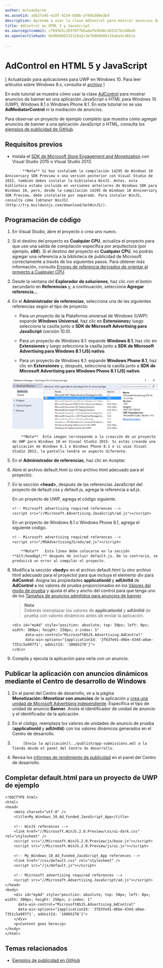 ```yaml
---
author: mcleanbyron
ms.assetid: adb2fa45-e18f-4254-bd8b-a749a386e3b4
description: Aprende a usar la clase AdControl para mostrar anuncios de banner en aplicaciones JavaScript y HTML para Windows 10 (UWP), Windows 8.1 o Windows Phone 8.1.
title: AdControl en HTML 5 y JavaScript
ms.sourcegitcommit: cf695b5c20378f7bbadafb5b98cdd3327bcb0be6
ms.openlocfilehash: 6e96b085132126a2c3e7b0b0b86124aba4cd651e

---
```


# AdControl en HTML 5 y JavaScript


\[ Actualizado para aplicaciones para UWP en Windows 10. Para leer artículos sobre Windows 8.x, consulta el [archivo](http://go.microsoft.com/fwlink/p/?linkid=619132) \]

En este tutorial se muestra cómo usar la clase [AdControl](https://msdn.microsoft.com/library/windows/apps/microsoft.advertising.winrt.ui.adcontrol.aspx) para mostrar anuncios de banner en una aplicación JavaScript o HTML para Windows 10 (UWP), Windows 8.1 o Windows Phone 8.1. En este tutorial no se usa **AdMediatorControl** ni la mediación de anuncios.

Para observar un proyecto de ejemplo completo que muestra cómo agregar anuncios de banner a una aplicación JavaScript o HTML, consulta los [ejemplos de publicidad de GitHub](http://aka.ms/githubads).

## Requisitos previos


* Instala el [SDK de Microsoft Store Engagement and Monetization](http://aka.ms/store-em-sdk) con Visual Studio 2015 o Visual Studio 2013.

> 
            **Nota** Si has instalado la compilación 14295 de Windows 10 Anniversary SDK Preview o una versión posterior con Visual Studio de 2015, también debes instalar la biblioteca WinJS. Antes, esta biblioteca estaba incluida en versiones anteriores de Windows SDK para Windows 10, pero, desde la compilación 14295 de Windows 10 Anniversary SDK Preview, debe instalarse por separado. Para instalar WinJS, consulta cómo [obtener WinJS](http://try.buildwinjs.com/download/GetWinJS/).

## Programación de código

1. En Visual Studio, abre el proyecto o crea uno nuevo.

2. Si el destino del proyecto es **Cualquier CPU**, actualiza el proyecto para que use una salida de compilación específica por arquitectura (por ejemplo, **x86**). Si el destino del proyecto es **Cualquier CPU**, no podrás agregar una referencia a la biblioteca de publicidad de Microsoft correctamente a través de los siguientes pasos. Para obtener más información, consulta [Errores de referencia derivados de orientar el proyecto a Cualquier CPU](known-issues-for-the-advertising-libraries.md#reference_errors).

3.  Desde la ventana del **Explorador de soluciones**, haz clic con el botón secundario en **Referencias** y, a continuación, selecciona **Agregar referencia...**

4.  En el **Administrador de referencias**, selecciona una de las siguientes referencias según el tipo de proyecto:

    -   Para un proyecto de la Plataforma universal de Windows (UWP): expande **Windows Universal**, haz clic en **Extensiones**y luego selecciona la casilla junto a **SDK de Microsoft Advertising para JavaScript** (versión 10.0).

    -   Para un proyecto de Windows 8.1: expande **Windows 8.1**, haz clic en **Extensiones** y luego selecciona la casilla junto a **SDK de Microsoft Advertising para Windows 8.1 (JS) nativo**.

    -   Para un proyecto de Windows 8.1: expande **Windows Phone 8.1**, haz clic en **Extensiones** y, después, selecciona la casilla junto a **SDK de Microsoft Advertising para Windows Phone 8.1 (JS) nativo**.

    ![javascriptaddreference](images/13-f7f6d6a6-161e-4f17-995d-1236d0b5d9f2.png)

    > 
            **Nota**  Esta imagen corresponde a la creación de un proyecto de UWP para Windows 10 en Visual Studio 2015. Si estás creando una aplicación de Windows 8.1 o Windows Phone 8.1 o si usas Visual Studio 2013, la pantalla tendrá un aspecto diferente.

5.  En el **Administrador de referencias**, haz clic en Aceptar.

6.  Abre el archivo default.html (u otro archivo html adecuado para el proyecto).

7.  En la sección **&lt;head&gt;**, después de las referencias JavaScript del proyecto de default.css y default.js, agrega la referencia a ad.js.

    En un proyecto de UWP, agrega el código siguiente.

    ``` syntax
    <!-- Microsoft advertising required references -->
    <script src="//Microsoft.Advertising.JavaScript/ad.js"></script>
    ```

    En un proyecto de Windows 8.1 o Windows Phone 8.1, agrega el siguiente código.

    ``` syntax
    <!-- Microsoft advertising required references -->
    <script src="/MSAdvertisingJS/ads/ad.js"></script>
    ```

    > 
            **Nota**   Esta línea debe colocarse en la sección **&lt;head&gt;** después de incluir default.js. De lo contrario, se producirá un error al compilar el proyecto.

8.  Modifica la sección **&lt;body&gt;** en el archivo default.html (u otro archivo html adecuado para el proyecto) para que incluya el elemento div para **AdControl**. Asigna las propiedades **applicationId** y **adUnitId** de **AdControl** a los valores de prueba proporcionados en los [Valores del modo de prueba](test-mode-values.md) y ajusta el alto y ancho del control para que tenga uno de los [Tamaños de anuncios admitidos para anuncios de banner](supported-ad-sizes-for-banner-ads.md).

    > **Nota**  
    Deberás reemplazar los valores de **applicationId** y **adUnitId** de prueba con valores dinámicos antes de enviar la aplicación.

    ``` syntax
    <div id="myAd" style="position: absolute; top: 50px; left: 0px; width: 300px; height: 250px; z-index: 1"
          data-win-control="MicrosoftNSJS.Advertising.AdControl"
          data-win-options="{applicationId: '3f83fe91-d6be-434d-a0ae-7351c5a997f1', adUnitId: '10865270'}">
    </div>
    ```

9.  Compila y ejecuta la aplicación para verla con un anuncio.

## Publicar la aplicación con anuncios dinámicos mediante el Centro de desarrollo de Windows


1.  En el panel del Centro de desarrollo, ve a la página **Monetización**&gt;**Monetizar con anuncios** de la aplicación y [crea una unidad de Microsoft Advertising independiente](../publish/monetize-with-ads.md). Especifica el tipo de unidad de anuncio **Banner**. Anota el identificador de unidad de anuncio y el identificador de la aplicación.

2.  En el código, reemplaza los valores de unidades de anuncio de prueba (**applicationId** y **adUnitId**) con los valores dinámicos generados en el Centro de desarrollo.

3.  
            [Envía la aplicación](../publish/app-submissions.md) a la Tienda desde el panel del Centro de desarrollo.

4.  Revisa los [informes de rendimiento de publicidad](../publish/advertising-performance-report.md) en el panel del Centro de desarrollo.

## Completar default.html para un proyecto de UWP de ejemplo


``` syntax
<!DOCTYPE html>
<html>
<head>
    <meta charset="utf-8" />
    <title>My_Windows_10_Ad_Funded_JavaScript_App</title>

    <!-- WinJS references -->
    <link href="//Microsoft.WinJS.2.0.Preview/css/ui-dark.css" rel="stylesheet" />
    <script src="//Microsoft.WinJS.2.0.Preview/js/base.js"></script>
    <script src="//Microsoft.WinJS.2.0.Preview/js/ui.js"></script>

    <!-- My_Windows_10_Ad_Funded_JavaScript_App references -->
    <link href="/css/default.css" rel="stylesheet" />
    <script src="/js/default.js"></script>

    <!-- Microsoft advertising required references -->
    <script src="//Microsoft.Advertising.JavaScript/ad.js"></script>
</head>
<body>
    <div id="myAd" style="position: absolute; top: 50px; left: 0px; width: 300px; height: 250px; z-index: 1"
      data-win-control="MicrosoftNSJS.Advertising.AdControl"
      data-win-options="{applicationId: '3f83fe91-d6be-434d-a0ae-7351c5a997f1', adUnitId: '10865270'}">
    </div>
    <p>Content goes here</p>
</body>
</html>
```

## Temas relacionados

* [Ejemplos de publicidad en GitHub](http://aka.ms/githubads)
 

 



<!--HONumber=Jun16_HO4-->


